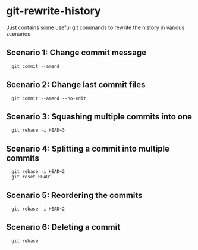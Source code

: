 # git-rewrite-history
Just contains some useful git commands to rewrite the history in various scenarios

## Scenario 1: Change commit message
```
  git commit --amend
```
## Scenario 2: Change last commit files
```
  git commit --amend --no-edit
```
## Scenario 3: Squashing multiple commits into one
```
  git rebase -i HEAD~3
```
## Scenario 4: Splitting a commit into multiple commits
```
  git rebase -i HEAD~2
  git reset HEAD^
```

## Scenario 5: Reordering the commits
```
  git rebase -i HEAD~2
```
## Scenario 6: Deleting a commit
```
  git rebase
```

